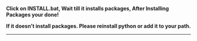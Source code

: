 **Click on INSTALL.bat, Wait till it installs packages, After Installing Packages your done!**

**If it doesn't install packages. Please reinstall python or add it to your path.**
___
